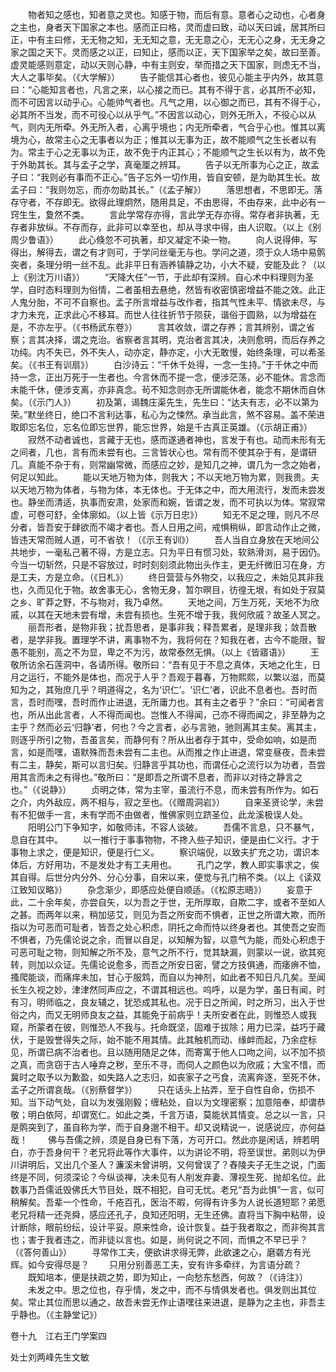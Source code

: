 <!-- { "loadSidebar": true } -->
　　物者知之感也，知者意之灵也。知感于物，而后有意。意者心之动也，心者身之主也，身者天下国家之本也。感而正曰格，灵而虚曰致，动以天曰诚，居其所曰正，中有主曰修，无无物之知，无无知之意，无无意之心，无无心之身，无无身之家之国之天下。灵而感之以正，曰知止，感而以正，天下国家举之矣，故曰至善。虚灵能感则意定，动以天则心静，中有主则安，举而措之天下国家，则虑无不当，大人之事毕矣。（《大学解》）
　　告子能信其心者也，彼见心能主乎内外，故其意曰：“心能知言者也，凡言之来，以心接之而已。其有不得于言，必其所不必知，而不可因言以动乎心。心能帅气者也。凡气之用，以心御之而已，其有不得于心，必其所不当发，而不可役心以从乎气。”不因言以动心，则外无所入，不役心以从气，则内无所牵。外无所入者，心离乎境也；内无所牵者，气合乎心也。惟其以离境为心，故常主心之无事者以为正；惟其以无事为正，故不能顺气之生长者以有为。常主于心之无事以为正，故不免于内正其心；不能顺气之生长以有为，故不免于外助其长。其与孟子之学，真毫厘之辨耳。
　　告子以无所事为心之正，故孟子曰：“我则必有事而不正心。”告子忘外一切作用，皆自安顿，是为助其生长。故孟子曰：“我则勿忘，而亦勿助其长。”（《孟子解》）
　　落思想者，不思即无。落存守者，不存即无。欲得此理炯然，随用具足，不由思得，不由存来，此中必有一窍生生，夐然不类。
　　言此学常存亦得，言此学无存亦得。常存者非执著，无存者非放纵。不存而存，此非可以幸至也，却从寻求中得，由人识取。（以上《别周少鲁语》）
　　此心倏忽不可执著，却又凝定不染一物。
　　向人说得伸，写得出，解得去，谓之有才则可，于学问丝毫无与也。学问之道，须于众人场中易鹘突者，条理分明一丝不乱。此非平日有涵养镇静之功，小大不疑，安能及此？（以上《别沈万川语》）
　　“天降大任”一节，于此却有深辨。自心术中料理则为圣学，自时态料理则为俗情，二者虽相去悬绝，然皆有收密慎密增益不能之效。此正人鬼分胎，不可不自察也。孟子所言增益与改作者，指其气性未平、情欲未尽，与才力未充，正求此心不移耳。而世人往往折节于陨获，谐俗于圆熟，以为增益在是，不亦左乎。（《书杨武东卷》）
　　言其收敛，谓之存养；言其辨别，谓之省察；言其决择，谓之克治。省察者言其明，克治者言其决，决则愈明，而后存养之功纯。内不失已，外不失人，动亦定，静亦定，小大无敢慢，始终条理，可以希圣矣。（《书王有训扇》）
　　白沙诗云：“千休千处得，一念一生持。”于千休之中而持一念，正出万死于一生者也。今言休而不提一念，便涉茫荡，必不能休。言念而未能千休，便涉支离，亦非真念。茍不知念则亦无所谓能休者，能念不期休而自休矣。（《示门人》）
　　初及第，谒魏庄渠先生，先生曰：“达夫有志，必不以第为荣。”默坐终日，绝口不言利达事，私心为之悚然。承当此言，煞不容易。盖不荣进取即忘名位，忘名位即忘世界，能忘世界，始是千古真正英雄。（《示胡正甫》）
　　寂然不动者诚也，言藏于无也，感而遂通者神也，言发于有也。动而未形有无之间者，几也，言有而未尝有也。三言皆状心也。常有而不使其杂于有，是谓研几。真能不杂于有，则常幽常微，而感应之妙，是知几之神，谓几为一念之始者，何足以知此。
　　能以天地万物为体，则我大；不以天地万物为累，则我贵。夫以天地万物为体者，与物为体，本无体也。于无体之中，而大用流行，发而未尝发也。静坐而清适，执事而安肃，处家而和婉，皆谓之发，而不可执以为体。常寂常虚，可卷可舒，全体廓如。（以上皆《示万日忠》）
　　知无不足之理，则凡不尽分者，皆吾安于肆欲而不竭才者也。吾人日用之间，戒惧稍纵，即言动作止之微，皆违天常而贼人道，可不省欤！（《示王有训》）
　　吾人当自立身放在天地间公共地步，一毫私己著不得，方是立志。只为平日有惯习处，软熟滑浏，易于因仍。今当一切斩然，只是不容放过，时时刻刻须此物出头作主，更无纤微旧习在身，方是工夫，方是立命。（《日札》）
　　终日营营与外物交，以我应之，未始见其非我也，久而见化于物。故舍事无心，舍物无身，暂尔暝目，彷徨无垠，有如处于寂莫之乡、旷莽之野，不与物对，我乃卓然。
　　天地之间，万生万死，天地不为欣戚，以其在天地未尝有增，未尝有损也。生死不增于我，我何欣戚？故圣人冥之。
　　丽吾形者，是物非我；扰吾思者，是事非我；释吾累者，是理非我；敛吾散者，是学非我。置理学不讲，离事物不为，我将何在？知我在者，古今不能限，智愚不能别，高之不为显，卑之不为污，故常泰然无惧。（以上《皆寤语》）
　　王敬所访余石莲洞中，各请所得。敬所曰：“吾有见于不息之真体，天地之化生，日月之运行，不能外是体也，而况于人乎？吾观于暮春，万物熙熙，以繁以滋，而莫知为之，其殆庶几乎？明道得之，名为‘识仁’。‘识仁’者，识此不息者也。吾时而言，吾时而嘿，吾时而作止进退，无所庸力也。其有主之者乎？”余曰：“可闻者言也，所从出此言者，人不得而闻也。岂惟人不得闻，己亦不得而闻之，非至静为之主乎？然而必云‘归静’者，何也？今之言者，必与言驰，驰则离其主矣。离其主，则逐乎所引之物，吾虽言矣，而静何有？所从出者存于其中，受命如响，如是而言，如是而嘿，语默殊而吾未尝有二主也。从而推之作止进退，常变昼夜，吾未尝有二主，静矣，斯可以言归矣。归静言乎其功也，而谓任心之流行以为功者，吾尝用其言而未之有得也。”敬所曰：“是即吾之所谓不息者，而非以对待之静言之也。”（《说静》）
　　贞明之体，常为主宰，虽流行不息，而未尝有所作为。如石之介，内外敌应，两不相与，寂之至也。（《赠周洞岩》）
　　自来圣贤论学，未尝有不犯做手一言，未有学而不由做者，惟佛家则立跻圣位，此龙溪极误人处。
　　阳明公门下争知字，如敬师讳，不容人谈破。
　　吾儒不言息，只不暴气，息自在其中。
　　以一推行于事事物物，不搀入些子知识，便是由仁义行。才于事物上求之，便是知识，便是行仁义。
　　察识端倪，以致夫扩充之功，谓识本体后，方好用功，不是发处才有工夫用也。
　　孔门之学，教人即实事求之，俟其自得。后世分内分外、分心分事，自宋以来，便觉与孔门稍不类。（以上《读双江致知议略》）
　　杂念渐少，即感应处便自顺适。（《松原志晤》）
　　妄意于此，二十余年矣，亦尝自矢，以为吾之于世，无所厚取，自欺二字，或者不至如人之甚。而两年以来，稍加惩艾，则见为吾之所安而不惧者，正世之所谓大欺，而所指以为可恶而可耻者，皆吾之处心积虑，阴托之命而恃以终身者也。其使吾之安而不惧者，乃先儒论说之余，而冒以自足，以知解为智，以意气为能，而处心积虑于可恶可耻之物，则知解之所不及，意气之所不行，觉其缺漏，则蒙以一说，欲其宛转，则加以众证。先儒论说愈多，而吾之所安日密，譬之方技俱通，而痿痹不恤，搔爬能谈，而痛痒未加，甘心于服鸩，而自以为神剂，如此者不知日凡几矣。至闻长生久视之妙，津津然同声应之，不谓其相远也。呜呼，以是为学，虽日有闻，时有习，明师临之，良友辅之，犹恐成其私也。况于日之所闻，时之所习，出入于世俗之内，而又无明师良友之益，其能免于前病乎！夫所安者在此，则惟恐人或我窥，所蒙者在彼，则惟恐人不我与。托命既坚，固难于拔除；用力已深，益巧于藏伏，于是毁誉得失之际，始不能不用其情。此其触机而动、缘衅而起，乃余症标见，所谓已病不治者也。且以随用随足之体，而寄寓于他人口吻之间，以不加不损之真，而贪窃于古人唾弃之秽，至乐不寻，而伺人之颜色以为欣戚；大宝不惜，而冀时之取予以为歉盈，如失路人之志归，如丧家子之丐食，流离奔逐，至死不休，孟子之所谓哀哉。（《别蔡督学》）
　　只在话头上拈弄，至于自性自命，伤损不知。当下动气处，自以为发强刚毅；缠粘处，自以为文理密察；加意陪奉，却谓恭敬；明白依阿，却谓宽仁。如此之类，千言万语，莫能状其情变。总之以一言，只是鹘突到了，虽自称为学，而于自身邈不相干。却又说精说一，说感说应，亦何益哉！
　　佛与吾儒之辨，须是自身已有下落，方可开口。然此亦是闲话，辨若明白，亦于吾身何干？老兄将此等作大事件，以为讲论不明，将至误世。弟则以为伊川讲明后，又出几个圣人？濂溪未曾讲明，又何曾误了？舂陵夫子无生之说，门面终是不同，何须深论？今纵谈禅，决未见有人削发弃妻、薄视生死、抛却名位。此数事乃吾儒诋毁佛氏大节目处，既不相犯，自可无忧。老兄“吾为此惧”一言，似可稍解矣。吾辈一个性命，千疮百孔，医治不暇，何得有许多为人说长道短耶？弟愿老兄将精一还尧舜，感应还孔子，良知还阳明，无生还佛。直将当下胸中粘带，设计断除，眼前纷纭，设计平妥。原来性命，设计恢复。益于我者取之，而非徇其言也；害于我者违之，而非徒以言也。如是，尚何说之不同，而惧之不早已乎？（《答何善山》）
　　寻常作工夫，便欲讲求得无弊，此欲速之心，磨砻方有光辉。如今安得尽是？
　　只用分别善恶工夫，安有许多牵绊，为言语分疏？
　　既知培本，便是扶疏之势，即为知止，一向愁东愁西，何故？（《诗注》）
　　未发之中。思之位也，存乎情，发之中，而不与情俱发者也。俱发则出其位矣。常止其位而思以通之，故吾未尝无作止语嘿往来进退，是静为之主也，非吾主乎静也。（《主静堂记》）



卷十九　江右王门学案四

处士刘两峰先生文敏

